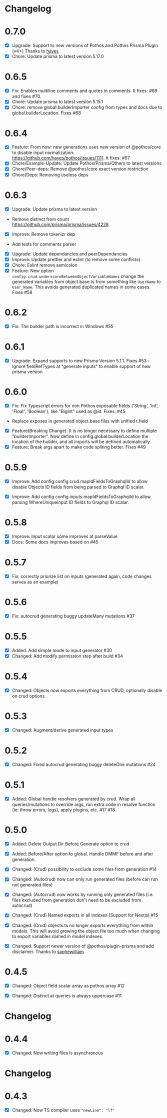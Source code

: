 # Changelog

# 0.7.0

- [x] Upgrade: Support to new versions of Pothos and Pothos Prisma Plugin (v4+) Thanks to [hayes](https://github.com/Cauen/prisma-generator-pothos-codegen/pull/71)
- [x] Chore: Update prisma to latest version 5.17.0

# 0.6.5

- [x] Fix: Enables multiline comments and quotes in comments. It fixes: #69 and fixes #70.
- [x] Chore: Update prisma to latest version 5.15.1
- [x] Chore: remove global.builderImporter config from types and docs due to global.builderLocation. Fixes #68

# 0.6.4

- [x] Feature: From now: new generations uses new version of @pothos/core to disable input normalization: https://github.com/hayes/pothos/issues/1111. It fixes: #57.
- [x] Chore/Example-Update: Update Pothos/Prisma/Others to latest versions
- [x] Chore/Peer-deps: Remove @pothos/core exact version restriction
- [x] Chore/Deps: Removing useless deps

# 0.6.3

- [x] Upgrade: Update prisma to latest version
 - Remove distinct from count https://github.com/prisma/prisma/issues/4228
- [x] Improve: Remove tokenizr dep
 - Add tests for comments parser
- [x] Upgrade: Update dependancies and peerDependancies
- [x] Improve: Update prettier and eslint (to remove some conflicts)
- [x] Chore: Eslint remove semicolon
- [x] Feature: New option `config.crud.underscoreBetweenObjectVariableNames` change the generated variables from object.base.ts from something like `UserName` to `User_Name`. This avoids generated duplicated names in some cases. Fixes #58

# 0.6.2

- [x] Fix: The builder path is incorrect in Windows #55

# 0.6.1

- [x] Upgrade: Expand supports to new Prisma Version 5.1.1. Fixes #53
 -Ignore fieldRefTypes at "generate inputs" to enable support of new prisma version

# 0.6.0

- [x] Fix: Fix Typescript errors for non Pothos exposable fields ('String', 'Int', 'Float', 'Boolean'), like "BigInt" used as @id. Fixes: #45
 - Replace exposes in generated object.base files with unified t.field
- [x] Feature(Breaking Change): It is no longer necessary to define multiple "builderImporter". Now define in config.global.builderLocation the location of the builder, and all imports will be defined automatically. 
- [x] Feature: Break args apart to make code spliting better. Fixes #49

# 0.5.9

- [x] Improve: Add config config.crud.mapIdFieldsToGraphqlId to allow disable Objects ID fields from being parsed to Graphql ID scalar.
- [x] Improve: Add config config.inputs.mapIdFieldsToGraphqlId to allow parsing WhereUniqueInput ID fields to Graphql ID scalar.


# 0.5.8

- [x] Improve: Input scalar some improves at parseValue
- [x] Docs: Some docs improves based on #45

# 0.5.7

- [x] Fix: correctly priorize list on inputs (generated again, code changes serves as an example)

# 0.5.6

- [x] Fix: autocrud generating buggy updateMany mutations #37

# 0.5.5

- [x] Added: Add simple mode to input generator #30
- [x] Changed: Add modify permission step after build #34

# 0.5.4

- [x] Changed: Objects now exports everything from CRUD, optionally disable on crud options.

# 0.5.3

- [x] Changed: Augment/derive generated input types

# 0.5.2

- [x] Changed: Fixed autocrud generating buggy deleteOne mutations #24

# 0.5.1

- [x] Added: Global handle resolvers generated by crud. Wrap all queries/mutations to override args, run extra code in resolve function (ie: throw errors, logs), apply plugins, etc. #17 #18

# 0.5.0

- [x] Added: Delete Output Dir Before Generate option to crud
- [x] Added: Before/After option to global. Handle DMMF before and after generation.
- [x] Changed: (Crud) possibility to exclude some files from generation #14
- [x] Changed: (Autocrud) now can only run generated files (before can run not generated files)
- [x] Changed: (Autocrud) now works by running only generated files (i.e. files excluded from generation don't need to be excluded from autocrud)
- [x] Changed: (Crud) Named exports in all indexes (Support for Nextjs) #15
- [x] Changed: (Crud) objects.ts no longer exports everything from within models. This will avoid growing the object file too much when changing to export variables named in model indexes.
- [x] Changed: Support newer version of @pothos/plugin-prisma and add disclaimer. Thanks to [saphewilliam](https://github.com/Cauen/prisma-generator-pothos-codegen/pull/13)


# 0.4.5

- [x] Changed: Object field scalar array as pothos array #12
- [x] Changed: Distinct at queries is always uppercase #11


# Changelog

# 0.4.4

- [x] Changed: Now writing files is asynchronous

# Changelog

# 0.4.3

- [x] Changed: Now TS compiler uses `"newLine": "lf"`